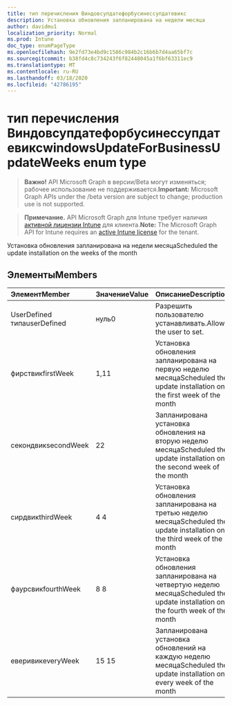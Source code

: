 ```yaml
---
title: тип перечисления Виндовсупдатефорбусинессупдатевикс
description: Установка обновления запланирована на недели месяца
author: davidmu1
localization_priority: Normal
ms.prod: Intune
doc_type: enumPageType
ms.openlocfilehash: 9e2fd73e4bd9c1586c984b2c16b6b7d4aa65bf7c
ms.sourcegitcommit: b38fd4c8c734243f6f82448045a1f6bf63311ec9
ms.translationtype: MT
ms.contentlocale: ru-RU
ms.lasthandoff: 03/18/2020
ms.locfileid: "42786195"
---
```

# <a name="windowsupdateforbusinessupdateweeks-enum-type"></a><span data-ttu-id="7e418-103">тип перечисления Виндовсупдатефорбусинессупдатевикс</span><span class="sxs-lookup"><span data-stu-id="7e418-103">windowsUpdateForBusinessUpdateWeeks enum type</span></span>

> <span data-ttu-id="7e418-104">**Важно!** API Microsoft Graph в версии/Beta могут изменяться; рабочее использование не поддерживается.</span><span class="sxs-lookup"><span data-stu-id="7e418-104">**Important:** Microsoft Graph APIs under the /beta version are subject to change; production use is not supported.</span></span>

> <span data-ttu-id="7e418-105">**Примечание.** API Microsoft Graph для Intune требует наличия [активной лицензии Intune](https://go.microsoft.com/fwlink/?linkid=839381) для клиента.</span><span class="sxs-lookup"><span data-stu-id="7e418-105">**Note:** The Microsoft Graph API for Intune requires an [active Intune license](https://go.microsoft.com/fwlink/?linkid=839381) for the tenant.</span></span>

<span data-ttu-id="7e418-106">Установка обновления запланирована на недели месяца</span><span class="sxs-lookup"><span data-stu-id="7e418-106">Scheduled the update installation on the weeks of the month</span></span>

## <a name="members"></a><span data-ttu-id="7e418-107">Элементы</span><span class="sxs-lookup"><span data-stu-id="7e418-107">Members</span></span>
|<span data-ttu-id="7e418-108">Элемент</span><span class="sxs-lookup"><span data-stu-id="7e418-108">Member</span></span>|<span data-ttu-id="7e418-109">Значение</span><span class="sxs-lookup"><span data-stu-id="7e418-109">Value</span></span>|<span data-ttu-id="7e418-110">Описание</span><span class="sxs-lookup"><span data-stu-id="7e418-110">Description</span></span>|
|:---|:---|:---|
|<span data-ttu-id="7e418-111">UserDefined типа</span><span class="sxs-lookup"><span data-stu-id="7e418-111">userDefined</span></span>|<span data-ttu-id="7e418-112">нуль</span><span class="sxs-lookup"><span data-stu-id="7e418-112">0</span></span>|<span data-ttu-id="7e418-113">Разрешить пользователю устанавливать.</span><span class="sxs-lookup"><span data-stu-id="7e418-113">Allow the user to set.</span></span>|
|<span data-ttu-id="7e418-114">фирствик</span><span class="sxs-lookup"><span data-stu-id="7e418-114">firstWeek</span></span>|<span data-ttu-id="7e418-115">1,1</span><span class="sxs-lookup"><span data-stu-id="7e418-115">1</span></span>|<span data-ttu-id="7e418-116">Установка обновления запланирована на первую неделю месяца</span><span class="sxs-lookup"><span data-stu-id="7e418-116">Scheduled the update installation on the first week of the month</span></span>|
|<span data-ttu-id="7e418-117">секондвик</span><span class="sxs-lookup"><span data-stu-id="7e418-117">secondWeek</span></span>|<span data-ttu-id="7e418-118">2</span><span class="sxs-lookup"><span data-stu-id="7e418-118">2</span></span>|<span data-ttu-id="7e418-119">Запланирована установка обновления на вторую неделю месяца</span><span class="sxs-lookup"><span data-stu-id="7e418-119">Scheduled the update installation on the second week of the month</span></span>|
|<span data-ttu-id="7e418-120">сирдвик</span><span class="sxs-lookup"><span data-stu-id="7e418-120">thirdWeek</span></span>|<span data-ttu-id="7e418-121">4 </span><span class="sxs-lookup"><span data-stu-id="7e418-121">4</span></span>|<span data-ttu-id="7e418-122">Установка обновления запланирована на третью неделю месяца</span><span class="sxs-lookup"><span data-stu-id="7e418-122">Scheduled the update installation on the third week of the month</span></span>|
|<span data-ttu-id="7e418-123">фаурсвик</span><span class="sxs-lookup"><span data-stu-id="7e418-123">fourthWeek</span></span>|<span data-ttu-id="7e418-124">8 </span><span class="sxs-lookup"><span data-stu-id="7e418-124">8</span></span>|<span data-ttu-id="7e418-125">Установка обновления запланирована на четвертую неделю месяца</span><span class="sxs-lookup"><span data-stu-id="7e418-125">Scheduled the update installation on the fourth week of the month</span></span>|
|<span data-ttu-id="7e418-126">еверивик</span><span class="sxs-lookup"><span data-stu-id="7e418-126">everyWeek</span></span>|<span data-ttu-id="7e418-127">15 </span><span class="sxs-lookup"><span data-stu-id="7e418-127">15</span></span>|<span data-ttu-id="7e418-128">Запланирована установка обновлений на каждую неделю месяца</span><span class="sxs-lookup"><span data-stu-id="7e418-128">Scheduled the update installation on every week of the month</span></span>|



